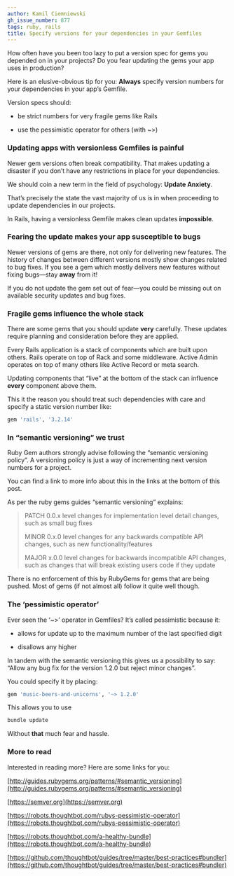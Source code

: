 ```yaml
---
author: Kamil Ciemniewski
gh_issue_number: 877
tags: ruby, rails
title: Specify versions for your dependencies in your Gemfiles
---
```




How often have you been too lazy to put a version spec for gems you depended on in your projects? Do you fear updating the gems your app uses in production?

Here is an elusive-obvious tip for you: **Always** specify version numbers for your dependencies in your app’s Gemfile.

Version specs should:

- be strict numbers for very fragile gems like Rails

- use the pessimistic operator for others (with ~>)

### Updating apps with versionless Gemfiles is painful

Newer gem versions often break compatibility. That makes updating a disaster if you don’t have any restrictions in place for your dependencies.

We should coin a new term in the field of psychology: **Update Anxiety**.

That’s precisely the state the vast majority of us is in when proceeding to update dependencies in our projects.

In Rails, having a versionless Gemfile makes clean updates **impossible**.

### Fearing the update makes your app susceptible to bugs

Newer versions of gems are there, not only for delivering new features. The history of changes between different versions mostly show changes related to bug fixes. If you see a gem which mostly delivers new features without fixing bugs—stay **away** from it!

If you do not update the gem set out of fear—you could be missing out on available security updates and bug fixes.

### Fragile gems influence the whole stack

There are some gems that you should update **very** carefully. These updates require planning and consideration before they are applied.

Every Rails application is a stack of components which are built upon others. Rails operate on top of Rack and some middleware. Active Admin operates on top of many others like Active Record or meta search.

Updating components that “live” at the bottom of the stack can influence **every** component above them.

This it the reason you should treat such dependencies with care and specify a static version number like:

```ruby
gem 'rails', '3.2.14'
```

### In “semantic versioning” we trust

Ruby Gem authors strongly advise following the “semantic versioning policy”. A versioning policy is just a way of incrementing next version numbers for a project.

You can find a link to more info about this in the links at the bottom of this post.

As per the ruby gems guides “semantic versioning” explains:

> PATCH 0.0.x level changes for implementation level detail changes, such as small bug fixes
> 
> MINOR 0.x.0 level changes for any backwards compatible API changes, such as new functionality/features
> 
> MAJOR x.0.0 level changes for backwards incompatible API changes, such as changes that will break existing users code if they update
 
There is no enforcement of this by RubyGems for gems that are being pushed. Most of gems (if not almost all) follow it quite well though.

### The ‘pessimistic operator’

Ever seen the ‘~>’ operator in Gemfiles? It’s called pessimistic because it:

- allows for update up to the maximum number of the last specified digit

- disallows any higher

In tandem with the semantic versioning this gives us a possibility to say: “Allow any bug fix for the version 1.2.0 but reject minor changes”.

You could specify it by placing:

```ruby
gem 'music-beers-and-unicorns', '~> 1.2.0'
```

This allows you to use

```bash
bundle update
```

Without **that** much fear and hassle.

### More to read

Interested in reading more? Here are some links for you:

[http://guides.rubygems.org/patterns/#semantic_versioning](http://guides.rubygems.org/patterns/#semantic_versioning)

[https://semver.org](https://semver.org)

[https://robots.thoughtbot.com/rubys-pessimistic-operator](https://robots.thoughtbot.com/rubys-pessimistic-operator)

[https://robots.thoughtbot.com/a-healthy-bundle](https://robots.thoughtbot.com/a-healthy-bundle)

[https://github.com/thoughtbot/guides/tree/master/best-practices#bundler](https://github.com/thoughtbot/guides/tree/master/best-practices#bundler)


